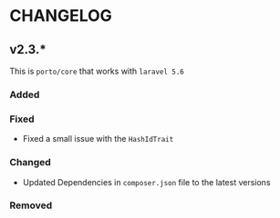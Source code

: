 # CHANGELOG

## v2.3.*
This is `porto/core` that works with `laravel 5.6`

### Added

### Fixed
- Fixed a small issue with the `HashIdTrait`

### Changed
- Updated Dependencies in `composer.json` file to the latest versions

### Removed

